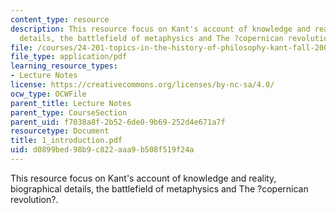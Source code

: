 ```yaml
---
content_type: resource
description: This resource focus on Kant's account of knowledge and reality, biographical
  details, the battlefield of metaphysics and The ?copernican revolution?.
file: /courses/24-201-topics-in-the-history-of-philosophy-kant-fall-2005/d0899bed98b9c822aaa9b508f519f24a_1_introduction.pdf
file_type: application/pdf
learning_resource_types:
- Lecture Notes
license: https://creativecommons.org/licenses/by-nc-sa/4.0/
ocw_type: OCWFile
parent_title: Lecture Notes
parent_type: CourseSection
parent_uid: f7038a8f-2b52-6de0-9b69-252d4e671a7f
resourcetype: Document
title: 1_introduction.pdf
uid: d0899bed-98b9-c822-aaa9-b508f519f24a
---
```

This resource focus on Kant's account of knowledge and reality, biographical details, the battlefield of metaphysics and The ?copernican revolution?.